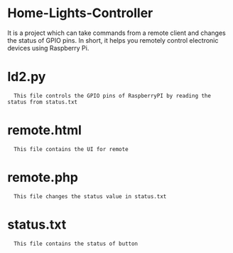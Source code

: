 # Home-Lights-Controller
It is a project which can take commands from a remote client and changes the status of GPIO pins. In short, it helps you remotely control electronic devices using Raspberry Pi.

#  ld2.py
      This file controls the GPIO pins of RaspberryPI by reading the status from status.txt

#  remote.html
      This file contains the UI for remote

#  remote.php
      This file changes the status value in status.txt

#  status.txt
      This file contains the status of button 
